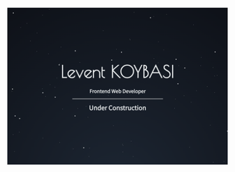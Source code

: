 [![Levent KOYBASI](https://github.com/leventkoybasi/leventkoybasi.github.io/blob/main/assets/under-construction.png?raw=true)](https://leventkoybasi.github.io/)
